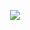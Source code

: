 
<p align="center">
  <img src="https://github.com/user-attachments/assets/d862c13a-874a-4918-b803-4bbd74579884">
</p>



